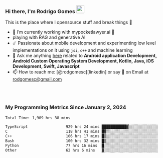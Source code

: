 
### Hi there, I'm Rodrigo Gomes <img src="https://media.giphy.com/media/hvRJCLFzcasrR4ia7z/giphy.gif" width="25px">
This is the place where I opensource stuff and break things 🤣
- 🔭 I’m currently working with mypocketlawyer.ai 💜
- playing with RAG and generative AI
- ☄️ Passionate about mobile development and experimenting low level implementations on it using `jsi`, `c++` and machine learning
- 💬 Ask me anything [here](https://github.com/rodgomesc/rodgomesc/issues) related to <b>Android application Development, Android Custom Operating System Development, Kotlin, Java, iOS Development, Swift, Javascript</b>
- 📫 How to reach me: [@rodgomesc][linkedin] or say 👋 on Email at [rodgomesc@gmail.com](mailto:rodgomesc@gmail.com)


<br/>

<!-- 
<picture>
  <img src="/github-metrics.svg" alt="Metrics">
</picture>
-->

</br>

### My Programming Metrics Since January 2, 2024 


<!--START_SECTION:waka-->

```txt
Total Time: 1,909 hrs 38 mins

TypeScript                 929 hrs 24 mins ███████████▓░░░░░░░░░░░░░   47.14 %
C                          118 hrs 41 mins █▓░░░░░░░░░░░░░░░░░░░░░░░   06.02 %
C++                        106 hrs 17 mins █▒░░░░░░░░░░░░░░░░░░░░░░░   05.39 %
Bash                       100 hrs 32 mins █▒░░░░░░░░░░░░░░░░░░░░░░░   05.10 %
Python                     77 hrs 16 mins  █░░░░░░░░░░░░░░░░░░░░░░░░   03.92 %
Other                      62 hrs 6 mins   ▓░░░░░░░░░░░░░░░░░░░░░░░░   03.15 %
```

<!--END_SECTION:waka-->
